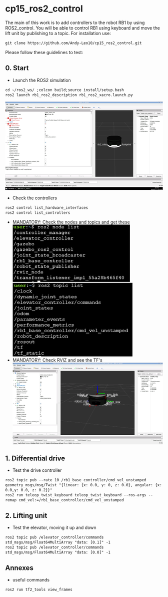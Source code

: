 # cp15_ros2_control
The main of this work is to add controllers to the robot RB1 by using ROS2_control. 
You will be able to control RB1 using keyboard and move the lift unit by publishing to a topic.
For installation use: 
```
git clone https://github.com/Andy-Leo10/cp15_ros2_control.git
```
Please follow these guidelines to test:

## 0. Start
+ Launch the ROS2 simulation
```
cd ~/ros2_ws/ ;colcon build;source install/setup.bash
ros2 launch rb1_ros2_description rb1_ros2_xacro.launch.py
```
![description: robot_rb1](pictures/robot_rb1.png)
+ Check the controllers
```
ros2 control list_hardware_interfaces
ros2 control list_controllers
```
+ MANDATORY: Check the nodes and topics and get these
![description: nodes](pictures/nodes.png)
![description: topics](pictures/topics.png)
+ MANDATORY: Check RVIZ and see the TF's
![description: rviz](pictures/rviz.png)

## 1. Differential drive
+ Test the drive controller  
```
ros2 topic pub --rate 10 /rb1_base_controller/cmd_vel_unstamped geometry_msgs/msg/Twist "{linear: {x: 0.0, y: 0, z: 0.0}, angular: {x: 0.0,y: 0.0, z: 0.2}}"
ros2 run teleop_twist_keyboard teleop_twist_keyboard --ros-args --remap cmd_vel:=/rb1_base_controller/cmd_vel_unstamped
```

## 2. Lifting unit
+ Test the elevator, moving it up and down
```
ros2 topic pub /elevator_controller/commands std_msgs/msg/Float64MultiArray "data: [0.1]" -1
ros2 topic pub /elevator_controller/commands std_msgs/msg/Float64MultiArray "data: [0.0]" -1
```

## Annexes 
+ useful commands
```
ros2 run tf2_tools view_frames
```
